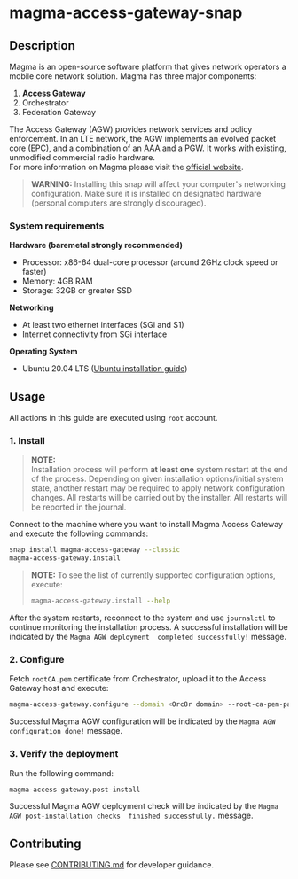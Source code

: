 # magma-access-gateway-snap

## Description

Magma is an open-source software platform that gives network operators a mobile core network
solution. Magma has three major components:

1. **Access Gateway**
2. Orchestrator
3. Federation Gateway

The Access Gateway (AGW) provides network services and policy enforcement. In an LTE network,
the AGW implements an evolved packet core (EPC), and a combination of an AAA and a PGW. It works
with existing, unmodified commercial radio hardware.<br>
For more information on Magma please visit the [official website](https://magmacore.org/).

> **WARNING:** Installing this snap will affect your computer's networking configuration.
> Make sure it is installed on designated hardware (personal computers are strongly discouraged).

### System requirements

**Hardware (baremetal strongly recommended)**

- Processor: x86-64 dual-core processor (around 2GHz clock speed or faster)
- Memory: 4GB RAM
- Storage: 32GB or greater SSD

**Networking**

- At least two ethernet interfaces (SGi and S1)
- Internet connectivity from SGi interface

**Operating System**

- Ubuntu 20.04 LTS
  ([Ubuntu installation guide](https://help.ubuntu.com/lts/installation-guide/amd64/index.html))


## Usage

All actions in this guide are executed using `root` account.

### 1. Install

> **NOTE:**<br>
> Installation process will perform **at least one** system restart at the end of the process.
> Depending on given installation options/initial system state, another restart may be required
> to apply network configuration changes. All restarts will be carried out by the installer. All
> restarts will be reported in the journal.

Connect to the machine where you want to install Magma Access Gateway and execute the following 
commands:

```bash
snap install magma-access-gateway --classic
magma-access-gateway.install
```

> **NOTE:** To see the list of currently supported configuration options, execute:
> ```bash
> magma-access-gateway.install --help
> ```

After the system restarts, reconnect to the system and use `journalctl` to continue monitoring the 
installation process. A successful installation will be indicated by the `Magma AGW deployment 
completed successfully!` message.

### 2. Configure

Fetch `rootCA.pem` certificate from Orchestrator, upload it to the Access Gateway host and execute:

```bash
magma-access-gateway.configure --domain <Orc8r domain> --root-ca-pem-path <path to Root CA PEM>
```

Successful Magma AGW configuration will be indicated by the `Magma AGW configuration done!` 
message.

### 3. Verify the deployment

Run the following command:

```bash
magma-access-gateway.post-install
```

Successful Magma AGW deployment check will be indicated by the `Magma AGW post-installation checks 
finished successfully.` message.

## Contributing

Please see [CONTRIBUTING.md](/CONTRIBUTING.md) for developer guidance.
